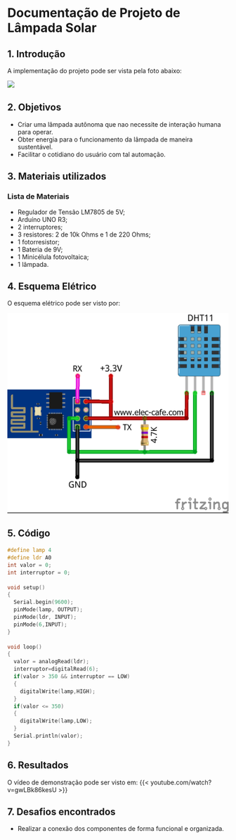 # Documentação de Projeto de Lâmpada Solar

## 1. Introdução

A implementação do projeto pode ser vista pela foto abaixo:

![](https://www.tinkercad.com/embed/eq19tyXHyPy?editbtn=1)


## 2. Objetivos

- Criar uma lâmpada autônoma que nao necessite de interação humana para operar.
- Obter energia para o funcionamento da lâmpada de maneira sustentável.
- Facilitar o cotidiano do usuário com tal automação.

## 3. Materiais utilizados

### Lista de Materiais
 * Regulador de Tensão LM7805 de 5V;
 * Arduíno UNO R3;
 * 2 interruptores;
 * 3 resistores: 2 de 10k Ohms e 1 de 220 Ohms;
 * 1 fotorresistor;
 * 1 Bateria de 9V;
 * 1 Minicélula fotovoltaica;
 * 1 lâmpada. 


## 4. Esquema Elétrico


O esquema elétrico pode ser visto por:

![](esquema.png)

## 5. Código

```Cpp
#define lamp 4
#define ldr A0
int valor = 0;
int interruptor = 0;

void setup()
{
  Serial.begin(9600);
  pinMode(lamp, OUTPUT);
  pinMode(ldr, INPUT);
  pinMode(6,INPUT);
}

void loop()
{
  valor = analogRead(ldr);
  interruptor=digitalRead(6);
  if(valor > 350 && interruptor == LOW)
  {
  	digitalWrite(lamp,HIGH);
  }
  if(valor <= 350)
  {
  	digitalWrite(lamp,LOW);
  }
  Serial.println(valor);
}
```

## 6. Resultados

O vídeo de demonstração pode ser visto em: {{< youtube.com/watch?v=gwLBk86kesU >}}


## 7. Desafios encontrados

- Realizar a conexão dos componentes de forma funcional e organizada.
